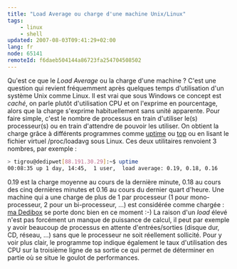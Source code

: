 ```yaml
---
title: "Load Average ou charge d'une machine Unix/Linux"
tags:
    - linux
    - shell
updated: 2007-08-03T09:41:29+02:00
lang: fr
node: 65141
remoteId: f6daeb504144a86723fa254704508502
---
```

 
Qu'est ce que le *Load Average* ou la charge d'une machine ? C'est une question qui revient fréquemment après quelques temps d'utilisation d'un système Unix comme Linux. Il est vrai que sous Windows ce concept est *caché*, on parle plutôt d'utilisation CPU et on l'exprime en pourcentage, alors que la charge s'exprime habituellement sans unité apparente. Pour faire simple, c'est le nombre de processus en train d'utiliser le(s) processeur(s) ou en train d'attendre de pouvoir les utiliser. On obtient la charge grâce à différents programmes comme [uptime](http://pwet.fr/man/linux/commandes/uptime) ou [top](http://pwet.fr/man/linux/commandes/top) ou en lisant le fichier virtuel /proc/loadavg sous Linux. Ces deux utilitaires renvoient 3 nombres, par exemple :

 ``` bash
> tigrou@dedipwet[88.191.30.29]:~$ uptime
 00:08:35 up 1 day, 14:45,  1 user,  load average: 0.19, 0.18, 0.16
```

 
0.19 est la charge moyenne au cours de la dernière minute, 0.18 au cours des cinq dernières minutes et 0.16 au cours du dernier quart d'heure. Une machine qui a une charge de plus de 1 par processeur (1 pour mono-processeur, 2 pour un bi-processeur, ...) est considérée comme chargée : [ma Dedibox](/post/migration-sur-dedipwet) se porte donc bien en ce moment :-) La raison d'un *load* élevé n'est pas forcément un manque de puissance de calcul, il peut par exemple y avoir beaucoup de processus en attente d'entrées/sorties (disque dur, CD, réseau, ...) sans que le processeur ne soit réellement sollicité. Pour y voir plus clair, le programme top indique également le taux d'utilisation des CPU sur la troisième ligne de sa sortie ce qui permet de déterminer en partie où se situe le goulot de performances.

